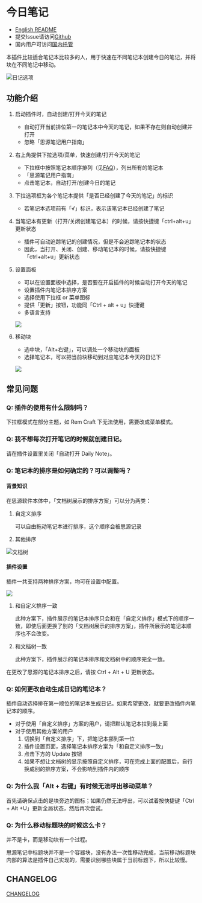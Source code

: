 # 今日笔记

- [English README](https://github.com/frostime/siyuan-plugin-open-diary/blob/master/README-en.md)
- 提交Issue请访问[Github](https://github.com/frostime/siyuan-plugin-open-diary)
- 国内用户可访问[国内托管](https://gitcode.net/frostime/siyuan-plugin-daily-note)

本插件比较适合笔记本比较多的人，用于快速在不同笔记本创建今日的笔记，并将块在不同笔记中移动。

![日记选项](https://gitcode.net/frostime/siyuan-plugin-daily-note/-/raw/master/asset/%E6%97%A5%E8%AE%B0%E9%80%89%E9%A1%B9.png)

## 功能介绍

1. 启动插件时，自动创建/打开今天的笔记
    - 自动打开当前排位第一的笔记本中今天的笔记，如果不存在则自动创建并打开
    - 忽略「思源笔记用户指南」

2. 右上角提供下拉选项/菜单，快速创建/打开今天的笔记
    - 下拉框中按照笔记本顺序排列（见[FAQ](#q-笔记本的排序是如何确定的可以调整吗)），列出所有的笔记本
    - 「思源笔记用户指南」
    - 点击笔记本，自动打开/创建今日的笔记

3. 下拉选项框为各个笔记本提供「是否已经创建了今天的笔记」的标识
    - 若笔记本选项前有「√」标识，表示该笔记本已经创建了笔记

4. 当笔记本有更新（打开/关闭创建笔记本）的时候，请按快捷键「ctrl+alt+u」更新状态
    - 插件可自动追踪笔记的创建情况，但是不会追踪笔记本的状态
    - 因此，当打开、关闭、创建、移动笔记本的时候，请按快捷键「ctrl+alt+u」更新状态

5. 设置面板
    - 可以在设置面板中选择，是否要在开启插件的时候自动打开今天的笔记
    - 设置插件内笔记本排序方案
    - 选择使用下拉框 or 菜单图标
    - 提供「更新」按钮，功能同「Ctrl + alt + u」快捷键
    - 多语言支持

    ![](https://gitcode.net/frostime/siyuan-plugin-daily-note/-/raw/master/asset/Setting.png)

6. 移动块
    - 选中块，「Alt+右键」，可以调处一个移动块的面板
    - 选择笔记本，可以把当前块移动到对应笔记本今天的日记下

    ![](https://gitcode.net/frostime/siyuan-plugin-daily-note/-/raw/master/asset/MoveBlock.png)

## 常见问题

### Q: 插件的使用有什么限制吗？

下拉框模式在部分主题，如 Rem Craft 下无法使用，需要改成菜单模式。

### Q: 我不想每次打开笔记的时候就创建日记。

请在插件设置里关闭「自动打开 Daily Note」。

### Q: 笔记本的排序是如何确定的？可以调整吗？

#### 背景知识

在思源软件本体中，「文档树展示的排序方案」可以分为两类：

1. 自定义排序

    可以自由拖动笔记本进行排序，这个顺序会被思源记录
2. 其他排序

<img src="https://gitcode.net/frostime/siyuan-plugin-daily-note/-/raw/master/asset/%E6%96%87%E6%A1%A3%E6%A0%91%E6%8E%92%E5%BA%8F.png" alt="文档树" style="display:block;margin:auto" />


#### 插件设置

插件一共支持两种排序方案，均可在设置中配置。

![](https://gitcode.net/frostime/siyuan-plugin-daily-note/-/raw/master/asset/Sorting.png)

1. 和自定义排序一致

    此种方案下，插件展示的笔记本排序只会和在「自定义排序」模式下的顺序一致，即使后面更换了别的「文档树展示的排序方案」，插件所展示的笔记本顺序也不会改变。

2. 和文档树一致

    此种方案下，插件展示的笔记本排序和文档树中的顺序完全一致。

在更改了思源的笔记本排序之后，请按 Ctrl + Alt + U 更新状态。


###  Q: 如何更改自动生成日记的笔记本？

插件自动选择排在第一顺位的笔记本生成日记。如果希望更改，就要更改插件内笔记本的顺序。

- 对于使用「自定义排序」方案的用户，请把默认笔记本拉到最上面
- 对于使用其他方案的用户
    1. 切换到「自定义排序」下，把笔记本挪到第一位
    2. 插件设置页面，选择笔记本排序方案为「和自定义排序一致」
    3. 点击下方的 Update 按钮
    4. 如果不想让文档树的显示按照自定义排序，可在完成上面的配置后，自行换成别的排序方案，不会影响到插件内的顺序

### Q: 为什么我「Alt + 右键」有时候无法呼出移动菜单？

首先请确保点击的是块旁边的图标；如果仍然无法呼出，可以试着按快捷键「Ctrl + Alt +U」更新全局状态，然后再次尝试。

### Q: 为什么移动标题块的时候这么卡？

并不是卡，而是移动块有一个过程。

思源笔记中标题块并不是一个容器块，没有办法一次性移动完成，当前移动标题块内部的算法是插件自己实现的，需要识别哪些块属于当前标题下，所以比较慢。

## CHANGELOG

[CHANGELOG](https://github.com/frostime/siyuan-plugin-open-diary/blob/master/CHANGELOG.md)
